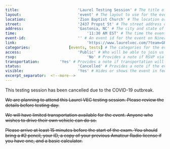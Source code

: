 ```yaml
---
title:							'Laurel Testing Session' # The title of the event.
layout:							'event' # The layout to use for the event.
location:						'Zion Baptist Church' # The location or physical building of the event.
street:							'2437 Propst St' # The street address of the event.
address:						'Gastonia, NC' # The city and state of the event.
time:								'11:30 AM EST' # The time the event will start. Not the departure time.
event-id:						'' # An event id for the event on NinerEngage. If one is not provided the event will attempt to use the link instead.
link:								'https://www.laurelvec.com/?team=GRC' # An external link to the event if it is not being hosted on NinerEngage.
categories:					[events, tests] # The categories for the event. Meetings should always be 'events meetings'.
access:							'Public' # Who will be able to join us for the event. Should be a value of 'Club', 'School', or 'Public'.
rsvp:								'No' # Provides a note if RSVP via email is required.
transportation:			'Yes' # Provides a note if transportation will be provided.
status:							'Cancelled' # Provides a note if the event has been cancelled or is planned. Should be a value of 'Attending', 'Planned', or 'Cancelled'.
visible:						'Yes' # Hides or shows the event in feeds.
excerpt_separator:	<!--more-->
---
```



This testing session has been cancelled due to the COVID-19 outbreak.

<!--more-->

~~We are planning to attend this Laurel VEC testing session. Please review the details before testing day.~~

~~We will have limited transportation available for the event. Anyone who wishes to drive their own vehicle can do so.~~

~~Please arrive at least 15 minutes before the start of the exam. You should bring a #2 pencil, your ID, a copy of your previous Amateur Radio license if you have one, and a basic calculator.~~
